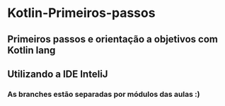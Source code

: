 # Kotlin-Primeiros-passos
## Primeiros passos e orientação a objetivos com Kotlin lang
## Utilizando a IDE InteliJ
### As branches estão separadas por módulos das aulas :)
